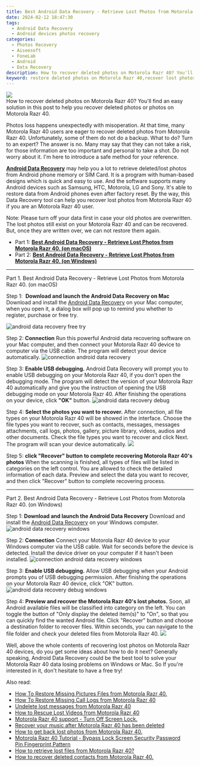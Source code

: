 ```yaml
---
title: Best Android Data Recovery - Retrieve Lost Photos from Motorola Razr 40.
date: 2024-02-12 18:47:30
tags: 
  - Android Data Recovery
  - Android devices photos recovery
categories: 
  - Photos Recovery
  - Aiseesoft
  - FoneLab
  - Android
  - Data Recovery
description: How to recover deleted photos on Motorola Razr 40? You'll find an easy solution in this post to help you recover deleted photos or photos on Motorola Razr 40.
keyword: restore deleted photos on Motorola Razr 40,recover lost photos from Motorola Razr 40,unerase photos,regain missing photos,retrieve wiped photos Motorola Razr 40,android photos retrieval,lost all photos in Motorola Razr 40 again,how to get photos back from Motorola Razr 40,how to refind deleted photos from Motorola Razr 40,how to recover photos on Motorola Razr 40,how to retrieve deleted photos from my Motorola Razr 40,Motorola Razr 40 photos recovery software
---
```


<img src="https://img0mobiles.techidaily.com/images/best-assets/devices/motorola/motorola-razr-40/3.jpg" class="atpl-imgstyle"  />

<div class="atpl-content atpl-for-fonelab-android recover-photos">

<div class="atpl-post-description-part-1">
How to recover deleted photos on Motorola Razr 40? You'll find an easy solution in this post to help you recover deleted photos or photos on Motorola Razr 40.
</div>



<div class="atpl-post-description-part-2">
<div class="tpl-content-sub-paragraph-normal">
  <p>
    Photos loss happens unexpectedly with misoperation. At that time, many Motorola Razr 40 users are eager to recover deleted photos from Motorola Razr 40. Unfortunately, some of them do not do a backup. What to do? Turn to an expert? The answer is no. Many may say that they can not take a risk, for those information are too important and personal to take a shot. Do not worry about it. I'm here to introduce a safe method for your reference.
  </p>
</div>
</div>

<div class="atpl-post-description-part-3">
<div class="tpl-content-sub-paragraph-content">
  <p>
    <a href="https://tools.techidaily.com/aiseesoft-android-data-recovery/" target="_blank" rel="noopener"><strong>Android Data Recovery</strong></a> may help you a lot to retrieve deleted/lost photos from Android phone memory or SIM Card. It is a program with human-based designs which is quick and easy to use. And the software supports many Android devices such as Samsung, HTC, Motorola, LG and Sony. It's able to restore data from Android phones even after factory reset. By the way, this Data Recovery tool can help you recover lost photos from Motorola Razr 40 if you are an Motorola Razr 40 user.
  </p>
</div>
<div class="tpl-content-sub-paragraph-content">
  <p>
    Note: Please turn off your data first in case your old photos are overwritten. The lost photos still exist on your Motorola Razr 40 and can be recovered. But, once they are written over, we can not restore them again.
  </p>
</div>
</div>

<ul>
  <li>Part 1: <strong><a href="#p1"> Best Android Data Recovery - Retrieve Lost Photos from Motorola Razr 40.  (on macOS)</a></strong></li>
  <li>Part 2: <strong><a href="#p2"> Best Android Data Recovery - Retrieve Lost Photos from Motorola Razr 40.  (on Windows)</a></strong></li>
</ul>




<!-- Part 1 -->
<a id="p1" name="p1" ></a><hr>

<div>
  <span class="atpl-step-part-style">Part 1. Best Android Data Recovery - Retrieve Lost Photos from Motorola Razr 40. (on macOS)</span>
</div>  

<span class="atpl-stepstyle-a"><span>Step 1: </span></span> <strong>Download and launch the Android Data Recovery on Mac</strong>
Download and install the <a href="https://tools.techidaily.com/aiseesoft-android-data-recovery/" target="_blank" rel="noopener">Android Data Recovery</a> on your Mac computer, when you open it, a dialog box will pop up to remind you whether to register, purchase or free try.

<img src="https://tools.techidaily.com/images/apps/aiseesoft/android-data-recovery/mac-free-try.png" class="atpl-imgstyle" alt="android data recovery free try" />

<span class="atpl-stepstyle-a"><span>Step 2: </span></span> <strong>Connection</strong>
Run this powerful Android data recovering software on your Mac computer, and then connect your Motorola Razr 40 device to computer via the USB cable. The program will detect your device automatically.
<img src="https://tools.techidaily.com/images/apps/aiseesoft/android-data-recovery/mac-connection-interface.jpg" class="atpl-imgstyle" alt="connection android data recovery" />

<span class="atpl-stepstyle-a"><span>Step 3: </span></span> <strong>Enable USB debugging.</strong>
Android Data Recovery will prompt you to enable USB debugging on your Motorola Razr 40, if you don't open the debugging mode. The program will detect the version of your Motorola Razr 40 automatically and give you the instruction of opening the USB debugging mode on your Motorola Razr 40. After finishing the operations on your device, click <strong>"OK"</strong> button.
<img src="https://tools.techidaily.com/images/apps/aiseesoft/android-data-recovery/mac-android-usb-debug.jpg"  class="atpl-imgstyle" alt="android data recovery debug" />

<span class="atpl-stepstyle-a"><span>Step 4: </span></span> <strong>Select the photos you want to recover.</strong>
After connection, all file types on your Motorola Razr 40 will be showed in the interface. Choose the file types you want to recover, such as contacts, messages, messages attachments, call logs, photos, gallery, picture library, videos, audios and other documents. Check the file types you want to recover and click Next. The program will scan your device automatically.
<img src="https://tools.techidaily.com/images/apps/aiseesoft/android-data-recovery/mac-choose-type-photos.jpg" class="atpl-imgstyle"  />

<span class="atpl-stepstyle-a"><span>Step 5: </span></span> <strong>click "Recover" button to  complete recovering Motorola Razr 40's photos</strong>
When the scanning is finished, all types of files will be listed in categories on the left control. You are allowed to check the detailed information of each data. Preview and select the data you want to recover, and then click "Recover" button to complete recovering process.


<a id="p2" name="p2"></a><hr>

<!-- Part 2 -->
<div>
  <span class="atpl-step-part-style">Part 2. Best Android Data Recovery - Retrieve Lost Photos from Motorola Razr 40. (on Windows)</span>
</div>

<span class="atpl-stepstyle-a"><span>Step 1: </span></span> <strong>Download and launch the Android Data Recovery</strong>
Download and install the <a href="https://tools.techidaily.com/aiseesoft-android-data-recovery/" target="_blank" rel="noopener">Android Data Recovery</a> on your Windows computer.
<img src="https://tools.techidaily.com/images/apps/aiseesoft/android-data-recovery/win-start-interface.png"  class="atpl-imgstyle" alt="android data recovery windows" />

<span class="atpl-stepstyle-a"><span>Step 2: </span></span> <strong>Connection</strong>
Connect your Motorola Razr 40 device to your Windows computer via the USB cable. Wait for seconds before the device is detected. Install the device driver on your computer if it hasn't been installed.
<img src="https://tools.techidaily.com/images/apps/aiseesoft/android-data-recovery/win-connection-interface.png" class="atpl-imgstyle" alt="connection android data recovery windows" />

<span class="atpl-stepstyle-a"><span>Step 3: </span></span> <strong>Enable USB debugging.</strong>
Allow USB debugging when your Android prompts you of USB debugging permission. After finishing the operations on your Motorola Razr 40 device, click "OK" button.
<img src="https://tools.techidaily.com/images/apps/aiseesoft/android-data-recovery/win-android-usb-debug.png" class="atpl-imgstyle" alt="android data recovery debug windows" />

<span class="atpl-stepstyle-a"><span>Step 4: </span></span> <strong>Preview and recover the Motorola Razr 40's lost photos.</strong>
Soon, all Android available files will be classified into category on the left. You can toggle the button of "Only display the deleted item(s)" to "On", so that you can quickly find the wanted Android file. Click "Recover" button and choose a destination folder to recover files. Within seconds, you can navigate to the file folder and check your deleted files from Motorola Razr 40.
<img src="https://tools.techidaily.com/images/apps/aiseesoft/android-data-recovery/win-recover-photos.png" class="atpl-imgstyle"  />

<div class="atpl-post-description-part-4">
<div class="tpl-content-sub-paragraph-normal">
    <p>
        Well, above the whole contents of recovering lost photos on Motorola Razr 40 devices, do you get some ideas about how to do it next? Generally speaking, Android Data Recovery could be the best tool to solve your Motorola Razr 40 data losing problems on Windows or Mac. So If you're interested in it, don't hesitate to have a free try!
    </p>
</div>
</div>

<ins class="adsbygoogle"
     style="display:block"
     data-ad-client="ca-pub-7571918770474297"
     data-ad-slot="8358498916"
     data-ad-format="auto"
     data-full-width-responsive="true"></ins>

<span class="atpl-alsoreadstyle">Also read:</span>
<div><ul>
<li><a href="/how-to-restore-missing-pictures-files-from-motorola-razr-40-by-fonelab-android-recover-pictures/" target="_blank" rel="noopener"><u>How To  Restore Missing Pictures Files from Motorola Razr 40.</u></a></li>
<li><a href="/how-to-restore-missing-call-logs-from-motorola-razr-40-by-fonelab-android-recover-call-logs/" target="_blank" rel="noopener"><u>How To  Restore Missing Call Logs from Motorola Razr 40</u></a></li>
<li><a href="/undelete-lost-messages-from-motorola-razr-40-by-fonelab-android-recover-messages/" target="_blank" rel="noopener"><u>Undelete lost messages from Motorola Razr 40</u></a></li>
<li><a href="/how-to-rescue-lost-videos-from-motorola-razr-40-by-fonelab-android-recover-video/" target="_blank" rel="noopener"><u>How to Rescue Lost Videos from Motorola Razr 40</u></a></li>
<li><a href="/motorola-razr-40-support-turn-off-screen-lock-by-drfone-android-unlock-android-unlock/" target="_blank" rel="noopener"><u>Motorola Razr 40 support - Turn Off Screen Lock.</u></a></li>
<li><a href="/recover-your-music-after-motorola-razr-40-has-been-deleted-by-fonelab-android-recover-music/" target="_blank" rel="noopener"><u>Recover your music after Motorola Razr 40 has been deleted</u></a></li>
<li><a href="/how-to-get-back-lost-photos-from-motorola-razr-40-by-fonelab-android-recover-photos/" target="_blank" rel="noopener"><u>How to get back lost photos from Motorola Razr 40.</u></a></li>
<li><a href="/motorola-razr-40-tutorial-bypass-lock-screen-security-password-pin-fingerprint-pattern-by-drfone-android-unlock-android-unlock/" target="_blank" rel="noopener"><u>Motorola Razr 40 Tutorial - Bypass Lock Screen,Security Password Pin,Fingerprint,Pattern</u></a></li>
<li><a href="/how-to-retrieve-lost-files-from-motorola-razr-40-by-fonelab-android-recover-data/" target="_blank" rel="noopener"><u>How to retrieve lost files from Motorola Razr 40?</u></a></li>
<li><a href="/how-to-recover-deleted-contacts-from-motorola-razr-40-by-fonelab-android-recover-contacts/" target="_blank" rel="noopener"><u>How to recover deleted contacts from Motorola Razr 40.</u></a></li>
</ul></div>

</div>
